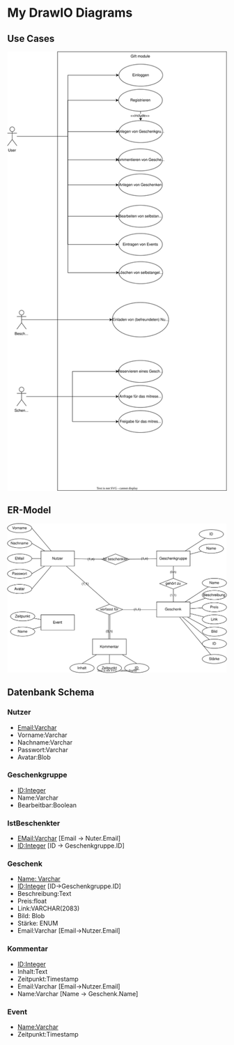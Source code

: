 # My DrawIO Diagrams
## Use Cases
![An UML Use Case Diagram of the Use Cases](svg_files/gifts_usecase.svg)
## ER-Model   
![An ER-Model of the Database](svg_files/gifts_er_model.svg) 
## Datenbank Schema
### Nutzer
- <u>Email:Varchar</u>
- Vorname:Varchar
- Nachname:Varchar
- Passwort:Varchar
- Avatar:Blob

### Geschenkgruppe
- <u>ID:Integer</u>
- Name:Varchar
- Bearbeitbar:Boolean

### IstBeschenkter
- <u>EMail:Varchar</u> [Email -> Nuter.Email]
- <u>ID:Integer</u> [ID -> Geschenkgruppe.ID]

### Geschenk
- <u>Name: Varchar</u>
- <u>ID:Integer</u> [ID->Geschenkgruppe.ID]
- Beschreibung:Text
- Preis:float
- Link:VARCHAR(2083)
- Bild: Blob
- Stärke: ENUM
- Email:Varchar [Email->Nutzer.Email]

### Kommentar
- <u>ID:Integer</u>
- Inhalt:Text
- Zeitpunkt:Timestamp
- Email:Varchar [Email->Nutzer.Email]
- Name:Varchar [Name -> Geschenk.Name]

### Event
- <u>Name:Varchar</u>
- Zeitpunkt:Timestamp